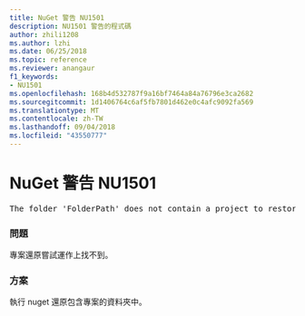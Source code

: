 ```yaml
---
title: NuGet 警告 NU1501
description: NU1501 警告的程式碼
author: zhili1208
ms.author: lzhi
ms.date: 06/25/2018
ms.topic: reference
ms.reviewer: anangaur
f1_keywords:
- NU1501
ms.openlocfilehash: 168b4d532787f9a16bf7464a84a76796e3ca2682
ms.sourcegitcommit: 1d1406764c6af5fb7801d462e0c4afc9092fa569
ms.translationtype: MT
ms.contentlocale: zh-TW
ms.lasthandoff: 09/04/2018
ms.locfileid: "43550777"
---
```

# <a name="nuget-warning-nu1501"></a>NuGet 警告 NU1501

<pre>The folder 'FolderPath' does not contain a project to restore.</pre>


### <a name="issue"></a>問題
專案還原嘗試運作上找不到。 

### <a name="solution"></a>方案
執行 nuget 還原包含專案的資料夾中。 

